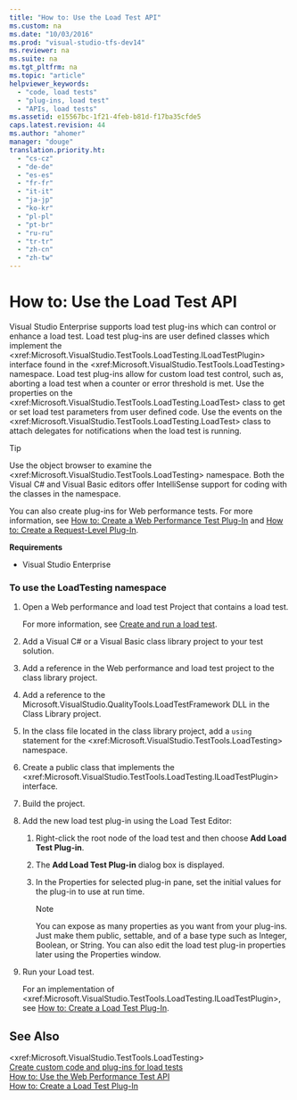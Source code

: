 ```yaml
---
title: "How to: Use the Load Test API"
ms.custom: na
ms.date: "10/03/2016"
ms.prod: "visual-studio-tfs-dev14"
ms.reviewer: na
ms.suite: na
ms.tgt_pltfrm: na
ms.topic: "article"
helpviewer_keywords: 
  - "code, load tests"
  - "plug-ins, load test"
  - "APIs, load tests"
ms.assetid: e15567bc-1f21-4feb-b81d-f17ba35cfde5
caps.latest.revision: 44
ms.author: "ahomer"
manager: "douge"
translation.priority.ht: 
  - "cs-cz"
  - "de-de"
  - "es-es"
  - "fr-fr"
  - "it-it"
  - "ja-jp"
  - "ko-kr"
  - "pl-pl"
  - "pt-br"
  - "ru-ru"
  - "tr-tr"
  - "zh-cn"
  - "zh-tw"
---
```

# How to: Use the Load Test API
Visual Studio Enterprise supports load test plug-ins which can control or enhance a load test. Load test plug-ins are user defined classes which implement the \<xref:Microsoft.VisualStudio.TestTools.LoadTesting.ILoadTestPlugin> interface found in the \<xref:Microsoft.VisualStudio.TestTools.LoadTesting> namespace. Load test plug-ins allow for custom load test control, such as, aborting a load test when a counter or error threshold is met. Use the properties on the \<xref:Microsoft.VisualStudio.TestTools.LoadTesting.LoadTest> class to get or set load test parameters from user defined code. Use the events on the \<xref:Microsoft.VisualStudio.TestTools.LoadTesting.LoadTest> class to attach delegates for notifications when the load test is running.  
  
> [!TIP]
>  Use the object browser to examine the \<xref:Microsoft.VisualStudio.TestTools.LoadTesting> namespace. Both the Visual C# and Visual Basic editors offer IntelliSense support for coding with the classes in the namespace.  
  
 You can also create plug-ins for Web performance tests. For more information, see [How to: Create a Web Performance Test Plug-In](../dv_TeamTestALM/how-to--create-a-web-performance-test-plug-in.md) and [How to: Create a Request-Level Plug-In](../dv_TeamTestALM/how-to--create-a-request-level-plug-in.md).  
  
 **Requirements**  
  
-   Visual Studio Enterprise  
  
### To use the LoadTesting namespace  
  
1.  Open a Web performance and load test Project that contains a load test.  
  
     For more information, see [Create and run a load test](assetId:///7041cbcf-9ab1-4579-98ff-8f296aeaded4).  
  
2.  Add a Visual C# or a Visual Basic class library project to your test solution.  
  
3.  Add a reference in the Web performance and load test project to the class library project.  
  
4.  Add a reference to the Microsoft.VisualStudio.QualityTools.LoadTestFramework DLL in the Class Library project.  
  
5.  In the class file located in the class library project, add a `using` statement for the \<xref:Microsoft.VisualStudio.TestTools.LoadTesting> namespace.  
  
6.  Create a public class that implements the \<xref:Microsoft.VisualStudio.TestTools.LoadTesting.ILoadTestPlugin> interface.  
  
7.  Build the project.  
  
8.  Add the new load test plug-in using the Load Test Editor:  
  
    1.  Right-click the root node of the load test and then choose **Add Load Test Plug-in**.  
  
    2.  The **Add Load Test Plug-in** dialog box is displayed.  
  
    3.  In the Properties for selected plug-in pane, set the initial values for the plug-in to use at run time.  
  
        > [!NOTE]
        >  You can expose as many properties as you want from your plug-ins. Just make them public, settable, and of a base type such as Integer, Boolean, or String. You can also edit the load test plug-in properties later using the Properties window.  
  
9. Run your Load test.  
  
     For an implementation of \<xref:Microsoft.VisualStudio.TestTools.LoadTesting.ILoadTestPlugin>, see [How to: Create a Load Test Plug-In](../dv_TeamTestALM/how-to--create-a-load-test-plug-in.md).  
  
## See Also  
 \<xref:Microsoft.VisualStudio.TestTools.LoadTesting>   
 [Create custom code and plug-ins for load tests](../dv_TeamTestALM/create-custom-code-and-plug-ins-for-load-tests.md)   
 [How to: Use the Web Performance Test API](../dv_TeamTestALM/how-to--use-the-web-performance-test-api.md)   
 [How to: Create a Load Test Plug-In](../dv_TeamTestALM/how-to--create-a-load-test-plug-in.md)